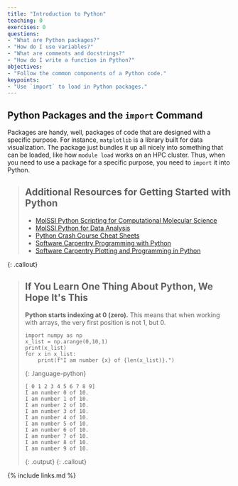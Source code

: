 ```yaml
---
title: "Introduction to Python"
teaching: 0
exercises: 0
questions:
- "What are Python packages?"
- "How do I use variables?"
- "What are comments and docstrings?"
- "How do I write a function in Python?"
objectives:
- "Follow the common components of a Python code."
keypoints:
- "Use `import` to load in Python packages."
---
```


## Python Packages and the `import` Command
Packages are handy, well, packages of code that are designed with a specific
purpose.
For instance, `matplotlib` is a library built for data visualization.
The package just bundles it up all nicely into something that can be loaded,
like how `module load` works on an HPC cluster.
Thus, when you need to use a package for a specific purpose, you need to
`import` it into Python.

> ## Additional Resources for Getting Started with Python
>
> * [MolSSI Python Scripting for Computational Molecular Science](http://education.molssi.org/python_scripting_cms/)
> * [MolSSI Python for Data Analysis](https://education.molssi.org/python-data-analysis/)
> * [Python Crash Course Cheat Sheets](https://ehmatthes.github.io/pcc/cheatsheets/README.html)
> * [Software Carpentry Programming with Python](http://swcarpentry.github.io/python-novice-inflammation)
> * [Software Carpentry Plotting and Programming in Python](http://swcarpentry.github.io/python-novice-gapminder)
>
{: .callout}

> ## If You Learn One Thing About Python, We Hope It's This
>
> **Python starts indexing at 0 (zero).**
> This means that when working with arrays, the very first position is not 1,
> but 0.
>
> ~~~
> import numpy as np
> x_list = np.arange(0,10,1)
> print(x_list)
> for x in x_list:
>     print(f"I am number {x} of {len(x_list)}.")
> ~~~
> {: .language-python}
> ~~~
> [ 0 1 2 3 4 5 6 7 8 9]
> I am number 0 of 10.
> I am number 1 of 10.
> I am number 2 of 10.
> I am number 3 of 10.
> I am number 4 of 10.
> I am number 5 of 10.
> I am number 6 of 10.
> I am number 7 of 10.
> I am number 8 of 10.
> I am number 9 of 10.
> ~~~
> {: .output}
{: .callout}

{% include links.md %}
